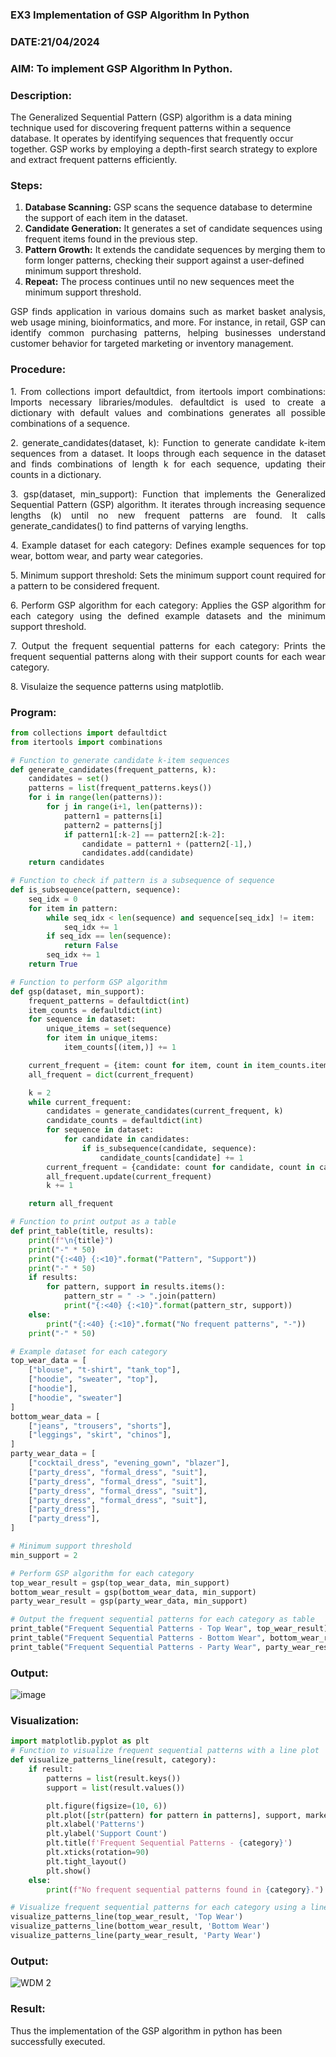 ### EX3 Implementation of GSP Algorithm In Python
### DATE:21/04/2024 
### AIM: To implement GSP Algorithm In Python.
### Description:
The Generalized Sequential Pattern (GSP) algorithm is a data mining technique used for discovering frequent patterns within a sequence database. It operates by identifying sequences that frequently occur together. GSP works by employing a depth-first search strategy to explore and extract frequent patterns efficiently.
### Steps:
1. <strong>Database Scanning:</strong> GSP scans the sequence database to determine the support of each item in the dataset.
2. <strong>Candidate Generation:</strong> It generates a set of candidate sequences using frequent items found in the previous step.
3. <strong>Pattern Growth:</strong> It extends the candidate sequences by merging them to form longer patterns, checking their support against a user-defined minimum support threshold.
4. <strong>Repeat:</strong> The process continues until no new sequences meet the minimum support threshold.
<p align="justify">
GSP finds application in various domains such as market basket analysis, web usage mining, bioinformatics, and more. For instance, in retail, GSP can identify common purchasing patterns, helping businesses understand customer behavior for targeted marketing or inventory management.
</p>

### Procedure:
<p align="justify">
1. From collections import defaultdict, from itertools import combinations: Imports necessary libraries/modules. defaultdict is
used to create a dictionary with default values and combinations generates all possible combinations of a sequence.</p>
<p align="justify">
2. generate_candidates(dataset, k): Function to generate candidate k-item sequences from a dataset. It loops through each sequence in the
dataset and finds combinations of length k for each sequence, updating their counts in a dictionary.</p>
<p align="justify">
3. gsp(dataset, min_support): Function that implements the Generalized Sequential Pattern (GSP) algorithm. It iterates through increasing
sequence lengths (k) until no new frequent patterns are found. It calls generate_candidates() to find patterns of varying lengths.</p>
<p align="justify">
4. Example dataset for each category: Defines example sequences for top wear, bottom wear, and party wear categories.</p>
<p align="justify">
5. Minimum support threshold: Sets the minimum support count required for a pattern to be considered frequent.</p>
<p align="justify">
6. Perform GSP algorithm for each category: Applies the GSP algorithm for each category using the defined example datasets and the
minimum support threshold.</p>
<p align="justify">
7. Output the frequent sequential patterns for each category: Prints the frequent sequential patterns 
    along with their support counts
for each wear category.</p>
<p align="justify">
8. Visulaize the sequence patterns using matplotlib.
</p>

### Program:
```python
from collections import defaultdict
from itertools import combinations

# Function to generate candidate k-item sequences
def generate_candidates(frequent_patterns, k):
    candidates = set()
    patterns = list(frequent_patterns.keys())
    for i in range(len(patterns)):
        for j in range(i+1, len(patterns)):
            pattern1 = patterns[i]
            pattern2 = patterns[j]
            if pattern1[:k-2] == pattern2[:k-2]:
                candidate = pattern1 + (pattern2[-1],)
                candidates.add(candidate)
    return candidates

# Function to check if pattern is a subsequence of sequence
def is_subsequence(pattern, sequence):
    seq_idx = 0
    for item in pattern:
        while seq_idx < len(sequence) and sequence[seq_idx] != item:
            seq_idx += 1
        if seq_idx == len(sequence):
            return False
        seq_idx += 1
    return True

# Function to perform GSP algorithm
def gsp(dataset, min_support):
    frequent_patterns = defaultdict(int)
    item_counts = defaultdict(int)
    for sequence in dataset:
        unique_items = set(sequence)
        for item in unique_items:
            item_counts[(item,)] += 1

    current_frequent = {item: count for item, count in item_counts.items() if count >= min_support}
    all_frequent = dict(current_frequent)

    k = 2
    while current_frequent:
        candidates = generate_candidates(current_frequent, k)
        candidate_counts = defaultdict(int)
        for sequence in dataset:
            for candidate in candidates:
                if is_subsequence(candidate, sequence):
                    candidate_counts[candidate] += 1
        current_frequent = {candidate: count for candidate, count in candidate_counts.items() if count >= min_support}
        all_frequent.update(current_frequent)
        k += 1

    return all_frequent

# Function to print output as a table
def print_table(title, results):
    print(f"\n{title}")
    print("-" * 50)
    print("{:<40} {:<10}".format("Pattern", "Support"))
    print("-" * 50)
    if results:
        for pattern, support in results.items():
            pattern_str = " -> ".join(pattern)
            print("{:<40} {:<10}".format(pattern_str, support))
    else:
        print("{:<40} {:<10}".format("No frequent patterns", "-"))
    print("-" * 50)

# Example dataset for each category
top_wear_data = [
    ["blouse", "t-shirt", "tank_top"],
    ["hoodie", "sweater", "top"],
    ["hoodie"],
    ["hoodie", "sweater"]
]
bottom_wear_data = [
    ["jeans", "trousers", "shorts"],
    ["leggings", "skirt", "chinos"],
]
party_wear_data = [
    ["cocktail_dress", "evening_gown", "blazer"],
    ["party_dress", "formal_dress", "suit"],
    ["party_dress", "formal_dress", "suit"],
    ["party_dress", "formal_dress", "suit"],
    ["party_dress", "formal_dress", "suit"],
    ["party_dress"],
    ["party_dress"],
]

# Minimum support threshold
min_support = 2

# Perform GSP algorithm for each category
top_wear_result = gsp(top_wear_data, min_support)
bottom_wear_result = gsp(bottom_wear_data, min_support)
party_wear_result = gsp(party_wear_data, min_support)

# Output the frequent sequential patterns for each category as table
print_table("Frequent Sequential Patterns - Top Wear", top_wear_result)
print_table("Frequent Sequential Patterns - Bottom Wear", bottom_wear_result)
print_table("Frequent Sequential Patterns - Party Wear", party_wear_result)

```
### Output:
![image](https://github.com/user-attachments/assets/b9c0256d-dc9b-4d52-be4e-0cabb1eedc3c)

### Visualization:
```python
import matplotlib.pyplot as plt
# Function to visualize frequent sequential patterns with a line plot
def visualize_patterns_line(result, category):
    if result:
        patterns = list(result.keys())
        support = list(result.values())

        plt.figure(figsize=(10, 6))
        plt.plot([str(pattern) for pattern in patterns], support, marker='o', linestyle='-', color='blue')
        plt.xlabel('Patterns')
        plt.ylabel('Support Count')
        plt.title(f'Frequent Sequential Patterns - {category}')
        plt.xticks(rotation=90)
        plt.tight_layout()
        plt.show()
    else:
        print(f"No frequent sequential patterns found in {category}.")

# Visualize frequent sequential patterns for each category using a line plot
visualize_patterns_line(top_wear_result, 'Top Wear')
visualize_patterns_line(bottom_wear_result, 'Bottom Wear')
visualize_patterns_line(party_wear_result, 'Party Wear')
```
### Output:
![WDM 2](https://github.com/user-attachments/assets/0330be8c-9217-412e-be6b-4b4895d3f6c4)

### Result:
Thus the implementation of the GSP algorithm in python has been successfully executed.
